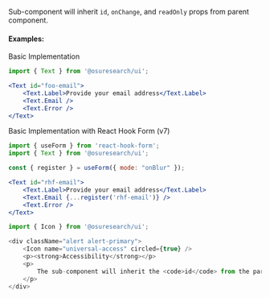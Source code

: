 
Sub-component will inherit `id`, `onChange`, and `readOnly` props from parent component.

#### Examples:

Basic Implementation

```jsx
import { Text } from '@osuresearch/ui';

<Text id="foo-email">
    <Text.Label>Provide your email address</Text.Label>
    <Text.Email />
    <Text.Error />
</Text>
```

Basic Implementation with React Hook Form (v7)

```jsx
import { useForm } from 'react-hook-form';
import { Text } from '@osuresearch/ui';

const { register } = useForm({ mode: "onBlur" });

<Text id="rhf-email">
    <Text.Label>Provide your email address</Text.Label>
    <Text.Email {...register('rhf-email')} />
    <Text.Error />
</Text>
```

```js noeditor
import { Icon } from '@osuresearch/ui';

<div className="alert alert-primary">
    <Icon name="universal-access" circled={true} />
    <p><strong>Accessibility</strong></p>
    <p>
        The sub-component will inherit the <code>id</code> from the parent component and will be automatically associated with the <code>Text.Label</code>.
    </p>
</div>
```